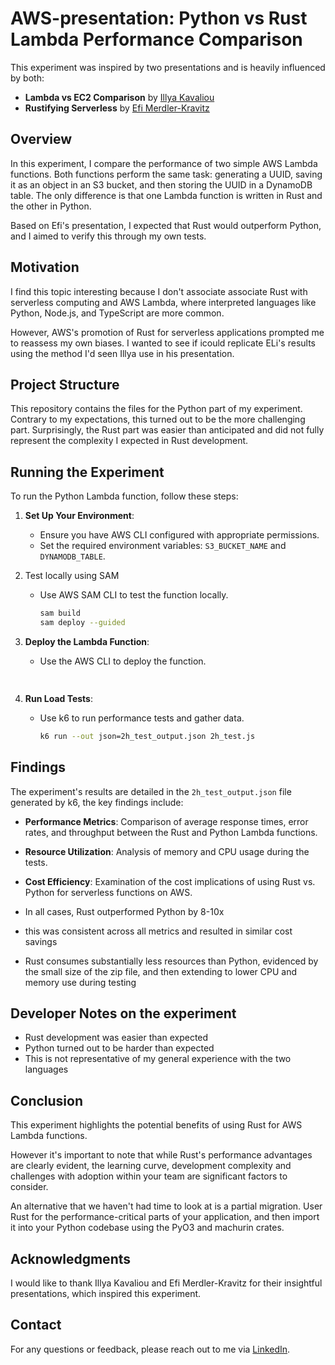 # AWS-presentation: Python vs Rust Lambda Performance Comparison

This experiment was inspired by two presentations and is heavily influenced by 
both:

- **Lambda vs EC2 Comparison** by [Illya Kavaliou](https://github.com/ikavaliou-mg/lambda-ec2-ecs-comparison/tree/main)
- **Rustifying Serverless** by [Efi Merdler-Kravitz](https://www.youtube.com/watch?v=Mdh_2PXe9i8)

## Overview

In this experiment, I compare the performance of two simple AWS Lambda functions. 
Both functions perform the same task: generating a UUID, saving it as an object 
in an S3 bucket, and then storing the UUID in a DynamoDB table. The only 
difference is that one Lambda function is written in Rust and the other in Python.

Based on Efi's presentation, I expected that Rust would outperform Python, 
and I aimed to verify this through my own tests.

## Motivation

I find this topic interesting because I don't associate associate Rust with 
serverless computing and AWS Lambda, where interpreted languages like Python, 
Node.js, and TypeScript are more common. 

However, AWS's promotion of Rust for serverless applications prompted me to 
reassess my own biases. I wanted to see if icould replicate ELi's results 
using the method I'd seen Illya use in his presentation.

## Project Structure

This repository contains the files for the Python part of my experiment. Contrary to my expectations, this turned out to be the more challenging part. Surprisingly, the Rust part was easier than anticipated and did not fully represent the complexity I expected in Rust development.

## Running the Experiment

To run the Python Lambda function, follow these steps:

1. **Set Up Your Environment**:
   - Ensure you have AWS CLI configured with appropriate permissions.
   - Set the required environment variables: `S3_BUCKET_NAME` and `DYNAMODB_TABLE`.

2. Test locally using SAM
   - Use AWS SAM CLI to test the function locally.
     ```bash
     sam build
     sam deploy --guided
     ```

3. **Deploy the Lambda Function**:
    - Use the AWS CLI to deploy the function.
      ```bash
    
      ```

4. **Run Load Tests**:
   - Use k6 to run performance tests and gather data.
     ```bash
     k6 run --out json=2h_test_output.json 2h_test.js
     ```

## Findings

The experiment's results are detailed in the `2h_test_output.json` file 
generated by k6, the key findings include:

- **Performance Metrics**: Comparison of average response times, error rates, and throughput between the Rust and Python Lambda functions.
- **Resource Utilization**: Analysis of memory and CPU usage during the tests.
- **Cost Efficiency**: Examination of the cost implications of using Rust vs. Python for serverless functions on AWS.

- In all cases, Rust outperformed Python by 8-10x
- this was consistent across all metrics and resulted in similar cost savings
- Rust consumes substantially less resources than Python, evidenced by the 
  small size of the zip file, and then extending to lower CPU and memory 
  use during testing

## Developer Notes on the experiment

- Rust development was easier than expected
- Python turned out to be harder than expected
- This is not representative of my general experience with the two languages

## Conclusion

This experiment highlights the potential benefits of using 
Rust for AWS Lambda functions. 

However it's important to note that while Rust's performance advantages are 
clearly evident, the learning curve, development complexity and challenges 
with adoption within your team are significant factors to consider.

An alternative that we haven't had time to look at is a partial migration. 
User Rust for the performance-critical parts of your application, and then 
import it into your Python codebase using the PyO3 and machurin crates.

## Acknowledgments

I would like to thank Illya Kavaliou and Efi Merdler-Kravitz for their insightful presentations, which inspired this experiment.

## Contact

For any questions or feedback, please reach out to me via [LinkedIn](https://www.linkedin.com/in/michael-kenneth-kingston/).
